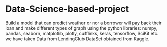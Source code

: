 # Data-Science-based-project
Build a model that can predict weather or nor a borrower will pay back their loan and make different types of graph using the python libraries: numpy, pandas, seaborn, matplotlib, plotly, cufflinks, keras, tensorflow, SciKit etc. we have taken Data from LendingClub DataSet obtained from Kaggle.
